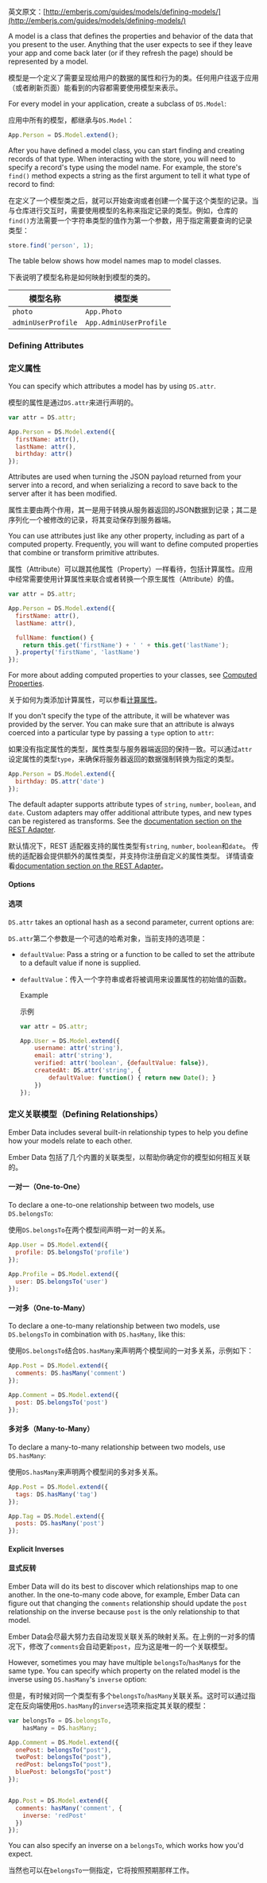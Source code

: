英文原文：[http://emberjs.com/guides/models/defining-models/](http://emberjs.com/guides/models/defining-models/)

A model is a class that defines the properties and behavior of the
data that you present to the user. Anything that the user expects to see
if they leave your app and come back later (or if they refresh the page)
should be represented by a model.

模型是一个定义了需要呈现给用户的数据的属性和行为的类。任何用户往返于应用（或者刷新页面）能看到的内容都需要使用模型来表示。

For every model in your application, create a subclass of `DS.Model`:

应用中所有的模型，都继承与`DS.Model`：

```javascript
App.Person = DS.Model.extend();
```

After you have defined a model class, you can start finding and creating
records of that type. When interacting with the store, you will need to
specify a record's type using the model name. For example, the store's
`find()` method expects a string as the first argument to tell it what
type of record to find:

在定义了一个模型类之后，就可以开始查询或者创建一个属于这个类型的记录。当与仓库进行交互时，需要使用模型的名称来指定记录的类型。例如，仓库的`find()`方法需要一个字符串类型的值作为第一个参数，用于指定需要查询的记录类型：

```js
store.find('person', 1);
```

The table below shows how model names map to model classes.

下表说明了模型名称是如何映射到模型的类的。

<table>
  <thead>
  <tr>
    <th>模型名称</th>
    <th>模型类</th>
  </tr>
  </thead>
  <tr>
    <td><code>photo</code></td>
    <td><code>App.Photo</code></td>
  </tr>
  <tr>
    <td><code>adminUserProfile</code></td>
    <td><code>App.AdminUserProfile</code></td>
  </tr>
</table>

### Defining Attributes

### 定义属性

You can specify which attributes a model has by using `DS.attr`.

模型的属性是通过`DS.attr`来进行声明的。

```javascript
var attr = DS.attr;

App.Person = DS.Model.extend({
  firstName: attr(),
  lastName: attr(),
  birthday: attr()
});
```

Attributes are used when turning the JSON payload returned from your
server into a record, and when serializing a record to save back to the
server after it has been modified.

属性主要由两个作用，其一是用于转换从服务器返回的JSON数据到记录；其二是序列化一个被修改的记录，将其变动保存到服务器端。

You can use attributes just like any other property, including as part of a
computed property. Frequently, you will want to define computed
properties that combine or transform primitive attributes.

属性（Attribute）可以跟其他属性（Property）一样看待，包括计算属性。应用中经常需要使用计算属性来联合或者转换一个原生属性（Attribute）的值。

```javascript
var attr = DS.attr;

App.Person = DS.Model.extend({
  firstName: attr(),
  lastName: attr(),

  fullName: function() {
    return this.get('firstName') + ' ' + this.get('lastName');
  }.property('firstName', 'lastName')
});
```

For more about adding computed properties to your classes, see [Computed Properties](/guides/object-model/computed-properties).

关于如何为类添加计算属性，可以参看[计算属性](/guides/object-model/computed-properties)。

If you don't specify the type of the attribute, it will be whatever was
provided by the server. You can make sure that an attribute is always
coerced into a particular type by passing a `type` option to `attr`:

如果没有指定属性的类型，属性类型与服务器端返回的保持一致。可以通过`attr`设定属性的类型`type`，来确保将服务器返回的数据强制转换为指定的类型。

```js
App.Person = DS.Model.extend({
  birthday: DS.attr('date')
});
```

The default adapter supports attribute types of `string`,
`number`, `boolean`, and `date`. Custom adapters may offer additional
attribute types, and new types can be registered as transforms. See the
[documentation section on the REST Adapter](/guides/models/the-rest-adapter).

默认情况下，REST 适配器支持的属性类型有`string`, `number`, `boolean`和`date`。
传统的适配器会提供额外的属性类型，并支持你注册自定义的属性类型。
详情请查看[documentation section on the REST Adapter](/guides/models/the-rest-adapter)。

#### Options

#### 选项

`DS.attr` takes an optional hash as a second parameter, current options are:

`DS.attr`第二个参数是一个可选的哈希对象，当前支持的选项是：

- `defaultValue`: Pass a string or a function to be called to set the
                  attribute to a default value if none is supplied.

- `defaultValue`：传入一个字符串或者将被调用来设置属性的初始值的函数。

  Example

  示例

  ```JavaScript
  var attr = DS.attr;

  App.User = DS.Model.extend({
      username: attr('string'),
      email: attr('string'),
      verified: attr('boolean', {defaultValue: false}),
      createdAt: DS.attr('string', {
          defaultValue: function() { return new Date(); }
      })
  });
  ```

### 定义关联模型（Defining Relationships）

Ember Data includes several built-in relationship types to help you
define how your models relate to each other.

Ember Data 包括了几个内置的关联类型，以帮助你确定你的模型如何相互关联的。

#### 一对一（One-to-One）

To declare a one-to-one relationship between two models, use
`DS.belongsTo`:

使用`DS.belongsTo`在两个模型间声明一对一的关系。

```js
App.User = DS.Model.extend({
  profile: DS.belongsTo('profile')
});

App.Profile = DS.Model.extend({
  user: DS.belongsTo('user')
});
```

#### 一对多（One-to-Many）

To declare a one-to-many relationship between two models, use
`DS.belongsTo` in combination with `DS.hasMany`, like this:

使用`DS.belongsTo`结合`DS.hasMany`来声明两个模型间的一对多关系，示例如下：

```js
App.Post = DS.Model.extend({
  comments: DS.hasMany('comment')
});

App.Comment = DS.Model.extend({
  post: DS.belongsTo('post')
});
```

#### 多对多（Many-to-Many）

To declare a many-to-many relationship between two models, use
`DS.hasMany`:

使用`DS.hasMany`来声明两个模型间的多对多关系。

```js
App.Post = DS.Model.extend({
  tags: DS.hasMany('tag')
});

App.Tag = DS.Model.extend({
  posts: DS.hasMany('post')
});
```

#### Explicit Inverses
#### 显式反转

Ember Data will do its best to discover which relationships map to one
another. In the one-to-many code above, for example, Ember Data can figure out that
changing the `comments` relationship should update the `post`
relationship on the inverse because `post` is the only relationship to
that model.

Ember
Data会尽最大努力去自动发现关联关系的映射关系。在上例的一对多的情况下，修改了`comments`会自动更新`post`，应为这是唯一的一个关联模型。

However, sometimes you may have multiple `belongsTo`/`hasMany`s for the
same type. You can specify which property on the related model is the
inverse using `DS.hasMany`'s `inverse` option:

但是，有时候对同一个类型有多个`belongsTo`/`hasMany`关联关系。这时可以通过指定在反向端使用`DS.hasMany`的`inverse`选项来指定其关联的模型：

```javascript
var belongsTo = DS.belongsTo,
    hasMany = DS.hasMany;

App.Comment = DS.Model.extend({
  onePost: belongsTo("post"),
  twoPost: belongsTo("post"),
  redPost: belongsTo("post"),
  bluePost: belongsTo("post")
});


App.Post = DS.Model.extend({
  comments: hasMany('comment', {
    inverse: 'redPost'
  })
});
```

You can also specify an inverse on a `belongsTo`, which works how you'd
expect.

当然也可以在`belongsTo`一侧指定，它将按照预期那样工作。
